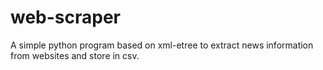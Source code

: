 # web-scraper
A simple python program based on xml-etree to extract news information from websites and store in csv.
